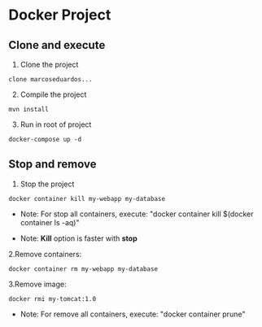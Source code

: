 # Docker Project


## Clone and execute

1. Clone the project
```
clone marcoseduardos...
```

2. Compile the project
```
mvn install
```

3. Run in root of project
```
docker-compose up -d
```

## Stop and remove

1. Stop the project
```
docker container kill my-webapp my-database
```
- Note: For stop all containers, execute: "docker container kill $(docker container ls -aq)"

- Note: **Kill** option is faster with **stop**

2.Remove containers:
```
docker container rm my-webapp my-database
```
3.Remove image:
```
docker rmi my-tomcat:1.0
```
- Note: For remove all containers, execute: "docker container prune"
